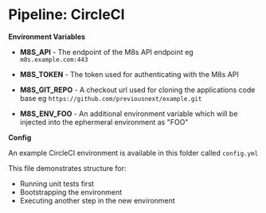 Pipeline: CircleCI
==================

**Environment Variables**

* **M8S_API** - The endpoint of the M8s API endpoint eg `m8s.example.com:443`
* **M8S_TOKEN** - The token used for authenticating with the M8s API
* **M8S_GIT_REPO** - A checkout url used for cloning the applications code base eg `https://github.com/previousnext/example.git`

* **M8S_ENV_FOO** - An additional environment variable which will be injected into the ephermeral environment as "FOO"

**Config**

An example CircleCI environment is available in this folder called `config.yml`

This file demonstrates structure for:

* Running unit tests first
* Bootstrapping the environment
* Executing another step in the new environment
